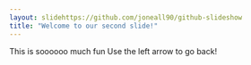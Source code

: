 ```yaml
---
layout: slidehttps://github.com/joneall90/github-slideshow
title: "Welcome to our second slide!"
---
```

  This is soooooo much fun
Use the left arrow to go back!
